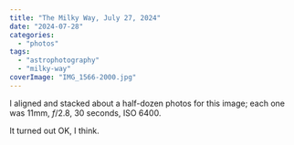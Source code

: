 ```yaml
---
title: "The Milky Way, July 27, 2024"
date: "2024-07-28"
categories: 
  - "photos"
tags: 
  - "astrophotography"
  - "milky-way"
coverImage: "IMG_1566-2000.jpg"
---
```


I aligned and stacked about a half-dozen photos for this image; each one was 11mm, _f_/2.8, 30 seconds, ISO 6400.

It turned out OK, I think.
